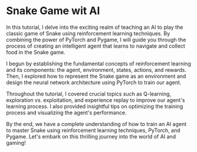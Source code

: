 # Snake Game wit AI

In this tutorial, I delve into the exciting realm of teaching an AI to play the classic game of Snake using reinforcement learning techniques. By combining the power of PyTorch and Pygame, I will guide you through the process of creating an intelligent agent that learns to navigate and collect food in the Snake game.

I begun by establishing the fundamental concepts of reinforcement learning and its components: the agent, environment, states, actions, and rewards. Then, I explored how to represent the Snake game as an environment and design the neural network architecture using PyTorch to train our agent.

Throughout the tutorial, I covered crucial topics such as Q-learning, exploration vs. exploitation, and experience replay to improve our agent's learning process. I also provided insightful tips on optimizing the training process and visualizing the agent's performance.

By the end, we have a complete understanding of how to train an AI agent to master Snake using reinforcement learning techniques, PyTorch, and Pygame. Let's embark on this thrilling journey into the world of AI and gaming!
